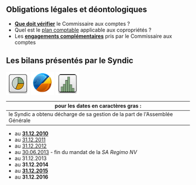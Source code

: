 ## Obligations légales et déontologiques

* [**Que doit vérifier**](Verifs.md) le Commissaire aux comptes ?
* Quel est le [plan comptable](http://brab80.webs.com/AR_20120712.pdf) applicable aux copropriétés ?
* Les [**engagements complémentaires**](Charte_Loi_2016.md) pris par le Commissaire aux comptes

## Les bilans présentés par le Syndic

![](Pie.png) ![](chart.png) ![](Histogram.png)

| pour les dates en caractères gras : |
| --- |
| le Syndic a obtenu décharge de sa gestion de la part de l'Assemblée Générale |

* au [**31.12.2010**](http://brab80.webs.com/Bilan_20101231.html)
* au [31.12.2011](http://brab80.webs.com/Bilan_20111231.html)
* au [31.12.2012](http://brab80.webs.com/Bilan_20121231.html)
* au [30.06.2013](http://brab80.webs.com/Bilan_20130630.html) - fin du mandat de la *SA Regimo NV*
* au 31.12.2013
* au **31.12.2014**
* au [**31.12.2015**](http://brab80.webs.com/Bilan_20151231.html)
* au **31.12.2016**

